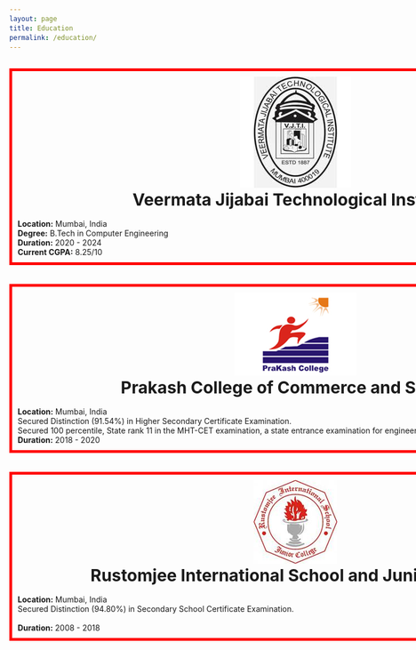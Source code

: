 ```yaml
---
layout: page
title: Education
permalink: /education/
---
```


<html>
<head>
<style>
#bordering{
  width: 1000px;
  height: 100x;
  padding: 10px;
  border: 5px solid red;
  margin: 0;
}
</style>
</head>
</html>

<br>

<div id="bordering">
<center>
<img title="Veermata Jijabai Technological Institute" alt="Alt text" src="/images/vjti.jpg">
</center>

<center>
<b style="font-size:30px"> Veermata Jijabai Technological Institute</b> 
</center>
<br>
<b> Location:</b> Mumbai, India
<br>
<b> Degree:</b> B.Tech in Computer Engineering
<br>
<b> Duration:</b> 2020 - 2024
<br>
<b> Current CGPA:</b> 8.25/10
</div>

<br>
<br>

<div id="bordering">
<center>
<img title="Prakash College of Commerce and Science" alt="Alt text" src="/images/prakashclg.jpg">
</center>

<center>
<b style="font-size:30px"> Prakash College of Commerce and Science </b> 
</center>
<br>
<b> Location:</b> Mumbai, India
<br>
Secured Distinction (91.54%) in Higher Secondary Certificate Examination.<br>
Secured 100 percentile, State rank 11 in the MHT-CET examination, a state entrance examination for engineering majors in PCM.
<br>
<b> Duration:</b> 2018 - 2020
</div>
<br>
<br>

<div id="bordering">
<center>
<img title="Rustomjee International School and Junior College" alt="Alt text" src="/images/ris.jpg">
</center>

<center>
<b style="font-size:30px"> Rustomjee International School and Junior College</b> 
</center>
<br>
<b> Location:</b> Mumbai, India
<br>
Secured Distinction (94.80%) in Secondary School Certificate Examination.<br>
<br>
<b> Duration:</b> 2008 - 2018
</div>






